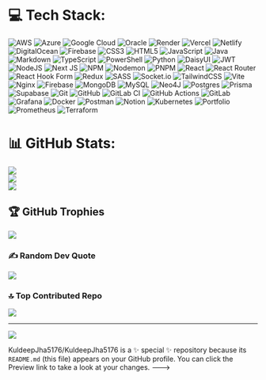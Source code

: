 
# 💻 Tech Stack:
![AWS](https://img.shields.io/badge/AWS-%23FF9900.svg?style=plastic&logo=amazon-aws&logoColor=white) ![Azure](https://img.shields.io/badge/azure-%230072C6.svg?style=plastic&logo=microsoftazure&logoColor=white) ![Google Cloud](https://img.shields.io/badge/GoogleCloud-%234285F4.svg?style=plastic&logo=google-cloud&logoColor=white) ![Oracle](https://img.shields.io/badge/Oracle-F80000?style=plastic&logo=oracle&logoColor=white) ![Render](https://img.shields.io/badge/Render-%46E3B7.svg?style=plastic&logo=render&logoColor=white) ![Vercel](https://img.shields.io/badge/vercel-%23000000.svg?style=plastic&logo=vercel&logoColor=white) ![Netlify](https://img.shields.io/badge/netlify-%23000000.svg?style=plastic&logo=netlify&logoColor=#00C7B7) ![DigitalOcean](https://img.shields.io/badge/DigitalOcean-%230167ff.svg?style=plastic&logo=digitalOcean&logoColor=white) ![Firebase](https://img.shields.io/badge/firebase-%23039BE5.svg?style=plastic&logo=firebase) ![CSS3](https://img.shields.io/badge/css3-%231572B6.svg?style=plastic&logo=css3&logoColor=white) ![HTML5](https://img.shields.io/badge/html5-%23E34F26.svg?style=plastic&logo=html5&logoColor=white) ![JavaScript](https://img.shields.io/badge/javascript-%23323330.svg?style=plastic&logo=javascript&logoColor=%23F7DF1E) ![Java](https://img.shields.io/badge/java-%23ED8B00.svg?style=plastic&logo=openjdk&logoColor=white) ![Markdown](https://img.shields.io/badge/markdown-%23000000.svg?style=plastic&logo=markdown&logoColor=white) ![TypeScript](https://img.shields.io/badge/typescript-%23007ACC.svg?style=plastic&logo=typescript&logoColor=white) ![PowerShell](https://img.shields.io/badge/PowerShell-%235391FE.svg?style=plastic&logo=powershell&logoColor=white) ![Python](https://img.shields.io/badge/python-3670A0?style=plastic&logo=python&logoColor=ffdd54) ![DaisyUI](https://img.shields.io/badge/daisyui-5A0EF8?style=plastic&logo=daisyui&logoColor=white) ![JWT](https://img.shields.io/badge/JWT-black?style=plastic&logo=JSON%20web%20tokens) ![NodeJS](https://img.shields.io/badge/node.js-6DA55F?style=plastic&logo=node.js&logoColor=white) ![Next JS](https://img.shields.io/badge/Next-black?style=plastic&logo=next.js&logoColor=white) ![NPM](https://img.shields.io/badge/NPM-%23CB3837.svg?style=plastic&logo=npm&logoColor=white) ![Nodemon](https://img.shields.io/badge/NODEMON-%23323330.svg?style=plastic&logo=nodemon&logoColor=%BBDEAD) ![PNPM](https://img.shields.io/badge/pnpm-%234a4a4a.svg?style=plastic&logo=pnpm&logoColor=f69220) ![React](https://img.shields.io/badge/react-%2320232a.svg?style=plastic&logo=react&logoColor=%2361DAFB) ![React Router](https://img.shields.io/badge/React_Router-CA4245?style=plastic&logo=react-router&logoColor=white) ![React Hook Form](https://img.shields.io/badge/React%20Hook%20Form-%23EC5990.svg?style=plastic&logo=reacthookform&logoColor=white) ![Redux](https://img.shields.io/badge/redux-%23593d88.svg?style=plastic&logo=redux&logoColor=white) ![SASS](https://img.shields.io/badge/SASS-hotpink.svg?style=plastic&logo=SASS&logoColor=white) ![Socket.io](https://img.shields.io/badge/Socket.io-black?style=plastic&logo=socket.io&badgeColor=010101) ![TailwindCSS](https://img.shields.io/badge/tailwindcss-%2338B2AC.svg?style=plastic&logo=tailwind-css&logoColor=white) ![Vite](https://img.shields.io/badge/vite-%23646CFF.svg?style=plastic&logo=vite&logoColor=white) ![Nginx](https://img.shields.io/badge/nginx-%23009639.svg?style=plastic&logo=nginx&logoColor=white) ![Firebase](https://img.shields.io/badge/firebase-a08021?style=plastic&logo=firebase&logoColor=ffcd34) ![MongoDB](https://img.shields.io/badge/MongoDB-%234ea94b.svg?style=plastic&logo=mongodb&logoColor=white) ![MySQL](https://img.shields.io/badge/mysql-4479A1.svg?style=plastic&logo=mysql&logoColor=white) ![Neo4J](https://img.shields.io/badge/Neo4j-008CC1?style=plastic&logo=neo4j&logoColor=white) ![Postgres](https://img.shields.io/badge/postgres-%23316192.svg?style=plastic&logo=postgresql&logoColor=white) ![Prisma](https://img.shields.io/badge/Prisma-3982CE?style=plastic&logo=Prisma&logoColor=white) ![Supabase](https://img.shields.io/badge/Supabase-3ECF8E?style=plastic&logo=supabase&logoColor=white) ![Git](https://img.shields.io/badge/git-%23F05033.svg?style=plastic&logo=git&logoColor=white) ![GitHub](https://img.shields.io/badge/github-%23121011.svg?style=plastic&logo=github&logoColor=white) ![GitLab CI](https://img.shields.io/badge/gitlab%20CI-%23181717.svg?style=plastic&logo=gitlab&logoColor=white) ![GitHub Actions](https://img.shields.io/badge/github%20actions-%232671E5.svg?style=plastic&logo=githubactions&logoColor=white) ![GitLab](https://img.shields.io/badge/gitlab-%23181717.svg?style=plastic&logo=gitlab&logoColor=white) ![Grafana](https://img.shields.io/badge/grafana-%23F46800.svg?style=plastic&logo=grafana&logoColor=white) ![Docker](https://img.shields.io/badge/docker-%230db7ed.svg?style=plastic&logo=docker&logoColor=white) ![Postman](https://img.shields.io/badge/Postman-FF6C37?style=plastic&logo=postman&logoColor=white) ![Notion](https://img.shields.io/badge/Notion-%23000000.svg?style=plastic&logo=notion&logoColor=white) ![Kubernetes](https://img.shields.io/badge/kubernetes-%23326ce5.svg?style=plastic&logo=kubernetes&logoColor=white) ![Portfolio](https://img.shields.io/badge/Portfolio-%23000000.svg?style=plastic&logo=firefox&logoColor=#FF7139) ![Prometheus](https://img.shields.io/badge/Prometheus-E6522C?style=plastic&logo=Prometheus&logoColor=white) ![Terraform](https://img.shields.io/badge/terraform-%235835CC.svg?style=plastic&logo=terraform&logoColor=white)
# 📊 GitHub Stats:
![](https://github-readme-stats.vercel.app/api?username=KuldeepJha5176&theme=dark&hide_border=false&include_all_commits=false&count_private=false)<br/>
![](https://nirzak-streak-stats.vercel.app/?user=KuldeepJha5176&theme=dark&hide_border=false)<br/>
![](https://github-readme-stats.vercel.app/api/top-langs/?username=KuldeepJha5176&theme=dark&hide_border=false&include_all_commits=false&count_private=false&layout=compact)

## 🏆 GitHub Trophies
![](https://github-profile-trophy.vercel.app/?username=KuldeepJha5176&theme=radical&no-frame=false&no-bg=true&margin-w=4)

### ✍️ Random Dev Quote
![](https://quotes-github-readme.vercel.app/api?type=horizontal&theme=radical)

### 🔝 Top Contributed Repo
![](https://github-contributor-stats.vercel.app/api?username=KuldeepJha5176&limit=5&theme=dark&combine_all_yearly_contributions=true)

---
[![](https://visitcount.itsvg.in/api?id=KuldeepJha5176&icon=0&color=0)](https://visitcount.itsvg.in)

<!-- Proudly created with GPRM ( https://gprm.itsvg.in ) -->
KuldeepJha5176/KuldeepJha5176 is a ✨ special ✨ repository because its `README.md` (this file) appears on your GitHub profile.
You can click the Preview link to take a look at your changes.
--->
